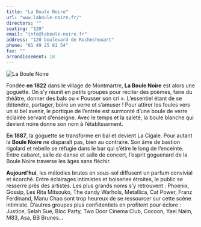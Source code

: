 ```yaml
---
title: "La Boule Noire"
url: "www.laboule-noire.fr/"
directors: ""
seating: "120"
email: "info@laboule-noire.fr"
address: "120 boulevard de Rochechouart"
phone: "01 49 25 81 54"
fax: ""
arrondissement: 18
---
```


![La Boule Noire](../images/18eme/la-boule-noire/la-boule-noire-1.jpg)

Fondée **en 1822** dans le village de Montmartre, **La Boule Noire** est alors une goguette. On s’y réunit en petits groupes pour réciter des poèmes, faire du théâtre, donner des bals ou « Pousser son cri ». L’essentiel étant de se détendre, partager, boire un verre et s’amuser ! Pour attirer les foules vers un si bel avenir, le portique de l’entrée est surmonté d’une boule de verre éclairée servant d’enseigne. Avec le temps et la saleté, la boule blanche qui devient noire donne son nom à l’établissement.

**En 1887**, la goguette se transforme en bal et devient La Cigale. Pour autant la **Boule Noire** ne disparaît pas, bien au contraire. Son âme de bastion rigolard et rebelle se réfugie dans le bar qui s’étire le long de l’enceinte. Entre cabaret, salle de danse et salle de concert, l’esprit goguenard de la Boule Noire traverse les âges sans fléchir.

**Aujourd’hui**, les mélodies brutes en sous-sol diffusent un parfum convivial et écorché. Entre éclairages intimistes et boiseries étroites, le public se resserre près des artistes. Les plus grands noms s’y retrouvent : Phoenix, Gossip, Les Rita Mitsouko, The dandy Warhols, Metallica, Cat Power, Franz Ferdinand, Manu Chao sont trop heureux de se ressourcer sur cette scène intimiste. D’autres groupes plus confidentiels en profitent pour éclore : Justice, Selah Sue, Bloc Party, Two Door Cinema Club, Cocoon, Yael Naim, M83, Asa, BB Brunes… 
